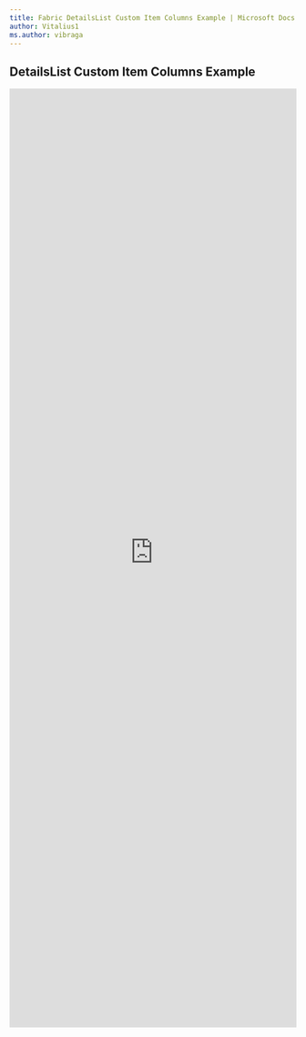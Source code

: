 ```yaml
---
title: Fabric DetailsList Custom Item Columns Example | Microsoft Docs
author: Vitalius1
ms.author: vibraga
---
```


## DetailsList Custom Item Columns Example

<iframe 
    title='DetailsList Custom Item Columns Example'
    src='https://fabricweb.z5.web.core.windows.net/pr-deploy-site/refs/heads/master/fabric-website-resources/dist/index.html#/examples/detailslist/customitemcolumns?docsExample=true'
    frameborder='no'
    height='1650'
    style='width: 100%;'
>